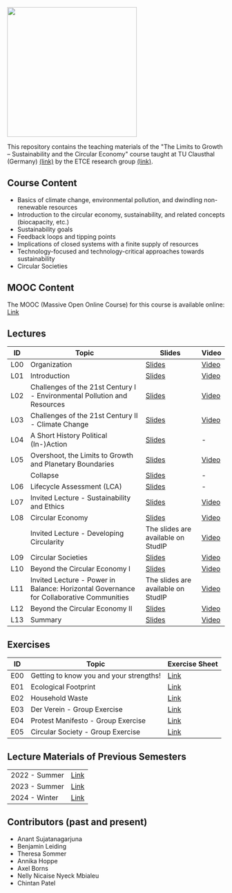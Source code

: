 <img src="https://github.com/user-attachments/assets/bb514772-084e-439f-997a-badfe089be76" width="300">

This repository contains the teaching materials of the "The Limits to Growth – Sustainability and the Circular Economy" course taught at TU Clausthal (Germany) [(link)](https://www.isse.tu-clausthal.de/en/) by the ETCE research group [(link)](https://etce-lab.com).

## Course Content

- Basics of climate change, environmental pollution, and dwindling non-renewable resources
- Introduction to the circular economy, sustainability, and related concepts (biocapacity, etc.)
- Sustainability goals
- Feedback loops and tipping points
- Implications of closed systems with a finite supply of resources
- Technology-focused and technology-critical approaches towards sustainability
- Circular Societies


## MOOC Content
The MOOC (Massive Open Online Course) for this course is available online: [Link](https://ltg.etce-lab.de/)

## Lectures

| ID  | Topic                                                      | Slides                                                           | Video                                                          |
|-----|------------------------------------------------------------|------------------------------------------------------------------|----------------------------------------------------------------|
| L00 | Organization                                               | [Slides](LTG-L00-Organization.pdf)                               | [Video](https://youtu.be/-mT3JjFKtwg)                           |
| L01 | Introduction                                               | [Slides](LTG-L01-Introduction.pdf)                               | [Video](https://youtu.be/JlxNfXUhMOY)                           |
| L02 | Challenges of the 21st Century I - Environmental Pollution and Resources | [Slides](LTG-L02-Challenges-I.pdf)                 | [Video](https://youtu.be/HMFQHEzZS78)                           |
| L03 | Challenges of the 21st Century II - Climate Change         | [Slides](LTG-L03-Challenges-II.pdf)                              | [Video](https://youtu.be/nnZKHqgPbew)                           |
| L04 | A Short History Political (In-)Action                      | [Slides](LTG-L04-Sustainability-and-Political-(In-)Action.pdf)   | -                                                              |
| L05 | Overshoot, the Limits to Growth and Planetary Boundaries   | [Slides](LTG-L05a-Limits-to-Growth-and-Planetary-Boundaries.pdf) | [Video](https://youtu.be/TLLNis9QIPM)                          |
|     | Collapse                                                   | [Slides](LTG-L05b-Bonus-Collapse.pdf)                            | -                                                              |
| L06 | Lifecycle Assessment (LCA)                                 | [Slides](LTG-L06-Lifecycle-Assessment.pdf)                       | -                                                              |
| L07 | Invited Lecture - Sustainability and Ethics                                  | [Slides](LTG-L07-Ethics-and-Sustainability.pdf)                  | [Video](https://youtu.be/q1Vxzn5_b5E)                          |
| L08 | Circular Economy                                           | [Slides](LTG-L08-Circular-Economy.pdf)                           | [Video](https://youtu.be/Mu2DiBM6MJ09)                        |
|     | Invited Lecture - Developing Circularity                                     | The slides are available on StudIP                               | [Video](https://youtu.be/DlMdN6OQF0w)                          |
| L09 | Circular Societies                                        | [Slides](LTG-L09-Circular-Societies.pdf)                         | [Video](https://youtu.be/VGDI2e9sw8A?feature=shared)            |
| L10 | Beyond the Circular Economy I                              | [Slides](LTG-L10-Beyond-the-Circular-Economy--Part-1.pdf)        | [Video](https://youtu.be/Ml0YHUng08o)                          |
| L11 | Invited Lecture - Power in Balance: Horizontal Governance for Collaborative Communities  | The slides are available on StudIP  | [Video](https://youtu.be/B27tabsSrjw)                         |
| L12 | Beyond the Circular Economy II                             | [Slides](LTG-L12-Beyond-the-Circular-Economy--Part-2.pdf)        | [Video](https://youtu.be/1cBqzcyRAhI)                          |
| L13 | Summary                                                    | [Slides](LTG-L13-Now-What.pdf)                                   | [Video](https://youtu.be/K0JMdroqPf8)                          |



## Exercises

| ID    | Topic                                   | Exercise Sheet                                     |
|-------|-----------------------------------------|----------------------------------------------------|
| E00   | Getting to know you and your strengths! | [Link](https://github.com/ETCE-LAB/teaching-material/blob/2dba36f4ebf152ee3d6d3e5e20b1a32b2dbdee8c/The-Limits-to-Growth/Exercises/E00-Getting%20to%20know%20you.pdf)          |
| E01   | Ecological Footprint                    | [Link](https://github.com/ETCE-LAB/teaching-material/blob/2dba36f4ebf152ee3d6d3e5e20b1a32b2dbdee8c/The-Limits-to-Growth/Exercises/E01-Ecological%20Footprint.pdf)        |
| E02   | Household Waste                         | [Link](https://github.com/ETCE-LAB/teaching-material/blob/2dba36f4ebf152ee3d6d3e5e20b1a32b2dbdee8c/The-Limits-to-Growth/Exercises/E02-Household%20Waste.pdf)   |
| E03   | Der Verein - Group Exercise             | [Link](https://github.com/ETCE-LAB/teaching-material/blob/2dba36f4ebf152ee3d6d3e5e20b1a32b2dbdee8c/The-Limits-to-Growth/Exercises/E03-Der%20Verein%20-%20Group%20exercise.pdf)         |
| E04   | Protest Manifesto - Group Exercise      | [Link](https://github.com/ETCE-LAB/teaching-material/blob/2dba36f4ebf152ee3d6d3e5e20b1a32b2dbdee8c/The-Limits-to-Growth/Exercises/E04-Protest%20Manifesto%20-%20Group%20Exercise.pdf)                      |
| E05   | Circular Society - Group Exercise       | [Link](https://github.com/ETCE-LAB/teaching-material/blob/2dba36f4ebf152ee3d6d3e5e20b1a32b2dbdee8c/The-Limits-to-Growth/Exercises/E05-Circular%20Society%20-%20Group%20Exercise.pdf)       |



## Lecture Materials of Previous Semesters

|                |                                         | 
|----------------|-----------------------------------------|
| 2022 - Summer  | [Link](0_ARCHIVE/Summer-2022/README.md) |
| 2023 - Summer  | [Link](0_ARCHIVE/Summer-2023/README.md) |
| 2024 - Winter  | [Link](0_ARCHIVE/Winter-2024/README.md) |



## Contributors (past and present)
- Anant Sujatanagarjuna
- Benjamin Leiding
- Theresa Sommer
- Annika Hoppe
- Axel Borns
- Nelly Nicaise Nyeck Mbialeu
- Chintan Patel
